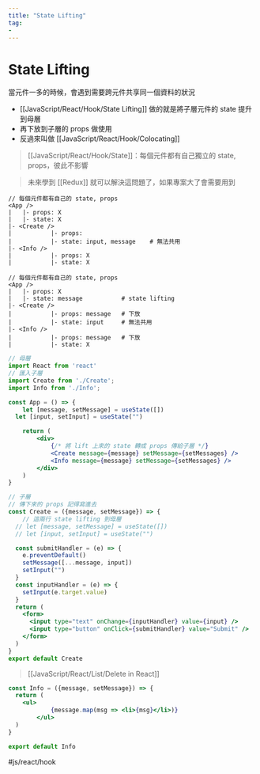 ```yaml
---
title: "State Lifting"
tag: 
- 
---
```

# State Lifting
當元件一多的時候，會遇到需要跨元件共享同一個資料的狀況
- [[JavaScript/React/Hook/State Lifting]]	做的就是將子層元件的 state 提升到母層
- 再下放到子層的 props 做使用
- 反過來叫做 [[JavaScript/React/Hook/Colocating]]

>[[JavaScript/React/Hook/State]]：每個元件都有自己獨立的 state, props，彼此不影響

>未來學到 [[Redux]] 就可以解決這問題了，如果專案大了會需要用到
```shell
// 每個元件都有自己的 state, props
<App />
|	|- props: X
|	|- state: X
|- <Create />
|			|- props:
|			|- state: input, message	# 無法共用
|- <Info />
|			|- props: X
|			|- state: X
```
```shell
// 每個元件都有自己的 state, props
<App />
|	|- props: X
|	|- state: message			# state lifting
|- <Create />
|			|- props: message	# 下放
|			|- state: input 	# 無法共用
|- <Info />
|			|- props: message	# 下放
|			|- state: X
```
```jsx
// 母層 
import React from 'react'
// 匯入子層
import Create from './Create';
import Info from './Info';

const App = () => {
	let [message, setMessage] = useState([])
  let [input, setInput] = useState("")

	return (
		<div>
			{/* 將 lift 上來的 state 轉成 props 傳給子層 */}
			<Create message={message} setMessage={setMessages} />
			<Info message={message} setMessage={setMessages} />
		</div>
	)
}
```

```jsx
// 子層
// 傳下來的 props 記得寫進去
const Create = ({message, setMessage}) => {
	// 這兩行 state lifting 到母層
  // let [message, setMessage] = useState([])
  // let [input, setInput] = useState("")

  const submitHandler = (e) => {
    e.preventDefault()
    setMessage([...message, input])
    setInput("")
  }
  const inputHandler = (e) => {
    setInput(e.target.value)
  }
  return (
    <form>
      <input type="text" onChange={inputHandler} value={input} />
      <input type="button" onClick={submitHandler} value="Submit" />
    </form>
  )
}
export default Create
```
>[[JavaScript/React/List/Delete in React]]
```jsx
const Info = ({message, setMessage}) => {
  return (
    <ul>
			{message.map(msg => <li>{msg}</li>)}
		</ul>
  )
}

export default Info
```

#js/react/hook